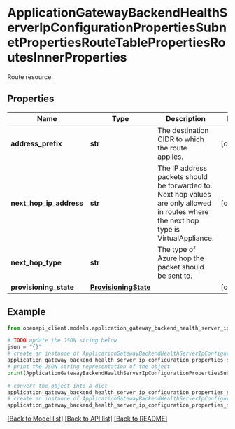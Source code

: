 # ApplicationGatewayBackendHealthServerIpConfigurationPropertiesSubnetPropertiesRouteTablePropertiesRoutesInnerProperties

Route resource.

## Properties

Name | Type | Description | Notes
------------ | ------------- | ------------- | -------------
**address_prefix** | **str** | The destination CIDR to which the route applies. | [optional] 
**next_hop_ip_address** | **str** | The IP address packets should be forwarded to. Next hop values are only allowed in routes where the next hop type is VirtualAppliance. | [optional] 
**next_hop_type** | **str** | The type of Azure hop the packet should be sent to. | 
**provisioning_state** | [**ProvisioningState**](ProvisioningState.md) |  | [optional] 

## Example

```python
from openapi_client.models.application_gateway_backend_health_server_ip_configuration_properties_subnet_properties_route_table_properties_routes_inner_properties import ApplicationGatewayBackendHealthServerIpConfigurationPropertiesSubnetPropertiesRouteTablePropertiesRoutesInnerProperties

# TODO update the JSON string below
json = "{}"
# create an instance of ApplicationGatewayBackendHealthServerIpConfigurationPropertiesSubnetPropertiesRouteTablePropertiesRoutesInnerProperties from a JSON string
application_gateway_backend_health_server_ip_configuration_properties_subnet_properties_route_table_properties_routes_inner_properties_instance = ApplicationGatewayBackendHealthServerIpConfigurationPropertiesSubnetPropertiesRouteTablePropertiesRoutesInnerProperties.from_json(json)
# print the JSON string representation of the object
print(ApplicationGatewayBackendHealthServerIpConfigurationPropertiesSubnetPropertiesRouteTablePropertiesRoutesInnerProperties.to_json())

# convert the object into a dict
application_gateway_backend_health_server_ip_configuration_properties_subnet_properties_route_table_properties_routes_inner_properties_dict = application_gateway_backend_health_server_ip_configuration_properties_subnet_properties_route_table_properties_routes_inner_properties_instance.to_dict()
# create an instance of ApplicationGatewayBackendHealthServerIpConfigurationPropertiesSubnetPropertiesRouteTablePropertiesRoutesInnerProperties from a dict
application_gateway_backend_health_server_ip_configuration_properties_subnet_properties_route_table_properties_routes_inner_properties_from_dict = ApplicationGatewayBackendHealthServerIpConfigurationPropertiesSubnetPropertiesRouteTablePropertiesRoutesInnerProperties.from_dict(application_gateway_backend_health_server_ip_configuration_properties_subnet_properties_route_table_properties_routes_inner_properties_dict)
```
[[Back to Model list]](../README.md#documentation-for-models) [[Back to API list]](../README.md#documentation-for-api-endpoints) [[Back to README]](../README.md)


